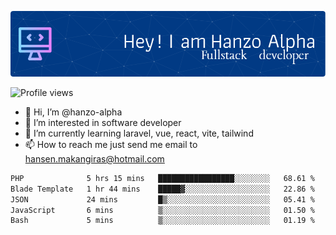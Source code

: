 ![Header](./github-header-image.png)

![Profile views](https://gpvc.arturio.dev/hanzo-alpha)

- 👋 Hi, I’m @hanzo-alpha
- 👀 I’m interested in software developer
- 🌱 I’m currently learning laravel, vue, react, vite, tailwind
- 📫 How to reach me just send me email to hansen.makangiras@hotmail.com 

<!---
hanzo-alpha/hanzo-alpha is a ✨ special ✨ repository because its `README.md` (this file) appears on your GitHub profile.
You can click the Preview link to take a look at your changes.
--->

<!--START_SECTION:waka-->

```txt
PHP              5 hrs 15 mins   █████████████████░░░░░░░░   68.61 %
Blade Template   1 hr 44 mins    █████▓░░░░░░░░░░░░░░░░░░░   22.86 %
JSON             24 mins         █▒░░░░░░░░░░░░░░░░░░░░░░░   05.41 %
JavaScript       6 mins          ▒░░░░░░░░░░░░░░░░░░░░░░░░   01.50 %
Bash             5 mins          ▒░░░░░░░░░░░░░░░░░░░░░░░░   01.19 %
```

<!--END_SECTION:waka-->
